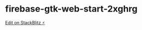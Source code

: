 # firebase-gtk-web-start-2xghrg

[Edit on StackBlitz ⚡️](https://stackblitz.com/edit/firebase-gtk-web-start-2xghrg)